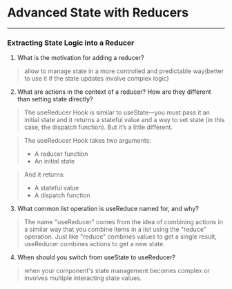 # Advanced State with Reducers

----

### Extracting State Logic into a Reducer

1. What is the motivation for adding a reducer?

> allow to manage state in a more controlled and predictable way(better to use it if the  state updates involve complex logic)


2. What are actions in the context of a reducer? How are they different than setting state directly?

> The useReducer Hook is similar to useState—you must pass it an initial state and it returns a stateful value and a way to set state (in this case, the dispatch function). But it’s a little different.

> The useReducer Hook takes two arguments:
> * A reducer function
> * An initial state

>  And it returns:
> * A stateful value
> * A dispatch function 


3. What common list operation is useReduce named for, and why?

> The name "useReducer" comes from the idea of combining actions in a similar way that you combine items in a list using the "reduce" operation. Just like "reduce" combines values to get a single result, useReducer combines actions to get a new state.

4. When should you switch from useState to useReducer?

> when your component's state management becomes complex or involves multiple interacting state values.